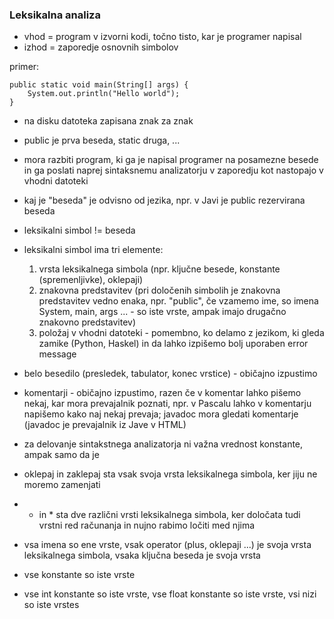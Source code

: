 ### Leksikalna analiza

- vhod = program v izvorni kodi, točno tisto, kar je programer napisal
- izhod = zaporedje osnovnih simbolov

primer:
```
public static void main(String[] args) {
	System.out.println("Hello world");
}
```
- na disku datoteka zapisana znak za znak
- public je prva beseda, static druga, ...
- mora razbiti program, ki ga je napisal programer na posamezne besede in ga poslati naprej sintaksnemu analizatorju v zaporedju kot nastopajo v vhodni datoteki
- kaj je "beseda" je odvisno od jezika, npr. v Javi je public rezervirana beseda
- leksikalni simbol != beseda
- leksikalni simbol ima tri elemente:
	1. vrsta leksikalnega simbola (npr. ključne besede, konstante (spremenljivke), oklepaji)
	2. znakovna predstavitev (pri določenih simbolih je znakovna predstavitev vedno enaka, npr. "public", če vzamemo ime, so imena System, main, args ... - so iste vrste, ampak imajo drugačno znakovno predstavitev)
	3. položaj v vhodni datoteki - pomembno, ko delamo z jezikom, ki gleda zamike (Python, Haskel) in da lahko izpišemo bolj uporaben error message

- belo besedilo (presledek, tabulator, konec vrstice) - običajno izpustimo
- komentarji - običajno izpustimo, razen če v komentar lahko pišemo nekaj, kar mora prevajalnik poznati, npr. v Pascalu lahko v komentarju napišemo kako naj nekaj prevaja; javadoc mora gledati komentarje (javadoc je prevajalnik iz Jave v HTML)

- za delovanje sintakstnega analizatorja ni važna vrednost konstante, ampak samo da je

- oklepaj in zaklepaj sta vsak svoja vrsta leksikalnega simbola, ker jiju ne moremo zamenjati
- + in \* sta dve različni vrsti leksikalnega simbola, ker določata tudi vrstni red računanja in nujno rabimo ločiti med njima
- vsa imena so ene vrste, vsak operator (plus, oklepaji ...) je svoja vrsta leksikalnega simbola, vsaka ključna beseda je svoja vrsta
- vse konstante so iste vrste
- vse int konstante so iste vrste, vse float konstante so iste vrste, vsi nizi so iste vrstes